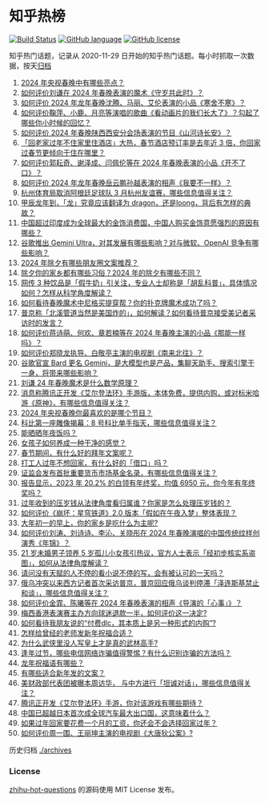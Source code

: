 # 知乎热榜
[![Build Status](https://github.com/ToWeLong/zhihu-hot-questions/workflows/CI/badge.svg)](https://github.com/ToWeLong/zhihu-hot-questions/actions)
[![GitHub language](https://img.shields.io/badge/language-golang-orange.svg)](https://golang.org/)
[![GitHub license](https://img.shields.io/github/license/ToWeLong/zhihu-hot-questions)](https://github.com/ToWeLong/zhihu-hot-questions/blob/main/LICENSE)

知乎热门话题，记录从 2020-11-29 日开始的知乎热门话题。每小时抓取一次数据，按天[归档](./archives)

<!-- BEGIN -->

1. [2024 年央视春晚中有哪些亮点？](https://www.zhihu.com/question/643771062)
1. [如何评价刘谦在 2024 年春晚表演的魔术《守岁共此时》？](https://www.zhihu.com/question/643785170)
1. [如何评价 2024 年龙年春晚沈腾、马丽、艾伦表演的小品《寒舍不寒》？](https://www.zhihu.com/question/643714155)
1. [如何评价鞠萍、小鹿、月亮等演唱的歌曲《看动画片的我们长大了》？勾起了哪些你小时候的回忆？](https://www.zhihu.com/question/643789874)
1. [如何评价 2024 年春晚陕西西安分会场表演的节目《山河诗长安》？](https://www.zhihu.com/question/643781461)
1. [「回老家过年不住家里住酒店」大热，春节酒店预订率是去年近 3 倍，你回家过春节更倾向于住在哪里？](https://www.zhihu.com/question/643567852)
1. [如何评价郭耘奇、谢泽成、闫佩伦等在 2024 年春晚表演的小品《开不了口》？](https://www.zhihu.com/question/643793608)
1. [如何评价 2024 年龙年春晚岳云鹏孙越表演的相声《我要不一样》？](https://www.zhihu.com/question/643713609)
1. [杭州体育局取消阿根廷足球队 3 月杭州友谊赛，哪些信息值得关注？](https://www.zhihu.com/question/643789912)
1. [甲辰龙年到，「龙」究竟应该翻译为 dragon，还是loong，背后有怎样的典故？](https://www.zhihu.com/question/643554695)
1. [中国超过印度成为全球最大的金饰消费国，中国人购买金饰意愿强烈的原因有哪些？](https://www.zhihu.com/question/643547808)
1. [谷歌推出 Gemini Ultra，对其发展有哪些影响？对与微软、OpenAI 竞争有哪些影响？](https://www.zhihu.com/question/643693409)
1. [2024 年除夕有哪些朋友圈文案推荐？](https://www.zhihu.com/question/643229557)
1. [除夕你的家乡都有哪些习俗？2024 年的除夕有哪些不同？](https://www.zhihu.com/question/643229559)
1. [网传 3 种饮品是「假牛奶」引关注，专业人士却称是「胡乱科普」，具体情况如何？怎样从科学角度解读？](https://www.zhihu.com/question/643694283)
1. [如何看待春晚魔术中尼格买提穿帮？你的扑克牌魔术成功了吗？](https://www.zhihu.com/question/643793702)
1. [普京称「北溪管道当然是美国炸的」，如何解读？如何看待普京接受美记者采访时的发言？](https://www.zhihu.com/question/643705978)
1. [如何评价蒋诗萌、何欢、章若楠等在 2024 年春晚主演的小品《那能一样吗》？](https://www.zhihu.com/question/643780825)
1. [如何评价郑晓龙执导、白敬亭主演的电视剧《南来北往》？](https://www.zhihu.com/question/643269258)
1. [谷歌官宣 Bard 更名 Gemini，是大模型也是产品，集聊天助手、搜索引擎于一身，将带来哪些影响？](https://www.zhihu.com/question/643690132)
1. [刘谦 24 年春晚魔术是什么数学原理？](https://www.zhihu.com/question/643786376)
1. [消息称腾讯正开发《艾尔登法环》手游版，本体免费，提供内购，或对标米哈游《原神》，有哪些信息值得关注？](https://www.zhihu.com/question/643239835)
1. [2024 年央视春晚你最喜欢的是哪个节目？](https://www.zhihu.com/question/643771072)
1. [科比第一座雕像揭幕：8 号科比单手指天，哪些信息值得关注？](https://www.zhihu.com/question/643705092)
1. [能晒晒年夜饭吗？](https://www.zhihu.com/question/514217713)
1. [女孩子如何养成一种干净的感觉？](https://www.zhihu.com/question/314591554)
1. [春节期间，有什么好的拜年文案呢？](https://www.zhihu.com/question/443737687)
1. [打工人过年不想回家，有什么好的「借口」吗？](https://www.zhihu.com/question/642870397)
1. [证监会发布首批重要货币市场基金名录，有哪些信息值得关注？](https://www.zhihu.com/question/643706107)
1. [报告显示，2023 年 20.2% 的白领有年终奖，均值 6950 元，你今年有年终奖吗？](https://www.zhihu.com/question/643700002)
1. [过年收到的压岁钱从法律角度看归属谁？你家是怎么处理压岁钱的？](https://www.zhihu.com/question/640680469)
1. [如何评价《崩坏：星穹铁道》2.0 版本「假如在午夜入梦」整体表现？](https://www.zhihu.com/question/643208167)
1. [大年初一的早上，你的家乡是吃什么为主呢?](https://www.zhihu.com/question/641538287)
1. [如何评价刘涛、刘诗诗、李沁、关晓彤在 2024 年春晚演唱的中国传统纹样创演秀《年锦》？](https://www.zhihu.com/question/643780231)
1. [21 岁未婚男子领养 5 岁孤儿小女孩引热议，官方人士表示「经初步核实系盗图」，如何从法律角度解读？](https://www.zhihu.com/question/643696570)
1. [请问没有天赋的人不停的看小说不停的写，会有被认可的一天吗？](https://www.zhihu.com/question/639785972)
1. [俄乌冲突以来西方记者首次采访普京，普京回应俄乌谈判停滞「泽连斯基禁止和谈」，哪些信息值得关注？](https://www.zhihu.com/question/643708495)
1. [如何评价金霏、陈曦等在 2024 年春晚表演的相声《导演的「心事」》？](https://www.zhihu.com/question/643787504)
1. [梅西香港表演赛主办方向球迷退款一半，如何评价这一决定?](https://www.zhihu.com/question/643730475)
1. [如何看待我朋友说的“付费dlc，其本质上是另一种形式的内购”?](https://www.zhihu.com/question/643499074)
1. [怎样给曾经的老师发新年祝福合适？](https://www.zhihu.com/question/642886261)
1. [为什么武侠里没人写皇上才是真的武林高手?](https://www.zhihu.com/question/642706745)
1. [逢年过节，哪些电信网络诈骗值得警惕？有什么识别诈骗的方法吗？](https://www.zhihu.com/question/641176523)
1. [龙年祝福语有哪些？](https://www.zhihu.com/question/635837562)
1. [有哪些适合新年发的文案？](https://www.zhihu.com/question/642722159)
1. [美财政部代表团被曝本周访华， 与中方进行「坦诚对话」，哪些信息值得关注？](https://www.zhihu.com/question/643235635)
1. [腾讯正开发《艾尔登法环》手游，你对该游戏有哪些期待？](https://www.zhihu.com/question/643238271)
1. [中国已超越日本首次成全球汽车最大出口国，这意味着什么？](https://www.zhihu.com/question/638913304)
1. [如果过年回家要花费一个月的工资，你还会不会选择回家过年？](https://www.zhihu.com/question/642870408)
1. [如何评价周一围、王丽坤主演的电视剧《大唐狄公案》?](https://www.zhihu.com/question/640052319)

<!-- END -->

历史归档 [./archives](./archives)


### License
[zhihu-hot-questions](https://github.com/towelong/zhihu-hot-questions) 的源码使用 MIT License 发布。